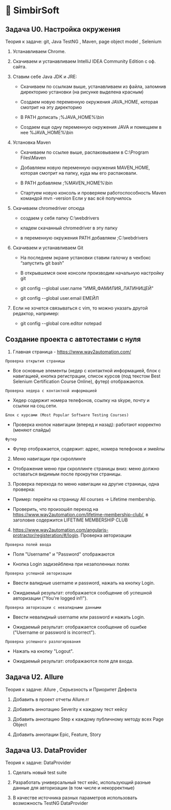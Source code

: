 # 📜 SimbirSoft

## Задача U0. Настройка окружения

Теория к задаче: git, Java TestNG , Maven, page object model , Selenium

1. Устанавливаем Chrome.

2. Скачиваем и устанавливаем IntelliJ IDEA Community Edition с оф. сайта.

3. Ставим себе Java JDK и JRE:

   - Скачиваем по ссылкам выше, устанавливаем из файла, запомнив директорию установки (на рисунке выделена красным)

   - Создаем новую переменную окружения JAVA_HOME, которая смотрит на эту директорию

   - В PATH дописать ;%JAVA_HOME%\bin

   - Создаем еще одну переменную окружения JAVA и помещаем в нее %JAVA_HOME%\bin

4. Установка Maven

   - Скачиваем по ссылке выше, распаковываем в C:\Program Files\Maven

   - Добавляем новую переменную окружения MAVEN_HOME, которая смотрит на папку, куда мы его распаковали.

   - В PATH добавляем ;%MAVEN_HOME%\bin

   - Стартуем новую консоль и проверяем работоспособность Maven командой mvn -version Если у вас всё получилось

5. Скачиваем chromedriver отсюда

   - создаем у себя папку C:\webdrivers

   - кладем скачанный chromedriver в эту папку

   - в переменную окружения PATH добавляем ;C:\webdrivers

6. Скачиваем и устанавливаем Git

   - На последнем экране установки ставим галочку в чекбокс “запустить git bash”

   - В открывшемся окне консоли производим начальную настройку git

   - git config --global user.name "ИМЯ_ФАМИЛИЯ_ЛАТИНИЦЕЙ"

   - git config --global user.email ЕМЕЙЛ

3. Если не хочется связываться с vim, то можно указать другой редактор, например:

   - git config --global core.editor notepad

## Создание проекта с автотестами с нуля

1. Главная страница - https://www.way2automation.com/

`Проверка открытия страницы`

- Все основные элементы (хедер с контактной информацией, блок с навигацией, кнопка регистрации, список курсов (под текстом Best Selenium Certification Course Online), футер) отображаются.

`Проверка хедера с контактной информацией`

- Хедер содержит номера телефонов, ссылку на skype, почту и ссылки на соц.сети.

`Блок с курсами (Most Popular Software Testing Courses)`

- Проверка кнопок навигации (вперед и назад): работают корректно (меняют слайды)

`Футер`

- Футер отображается, содержит: адрес, номера телефонов и эмейлы

2. Меню навигации при скроллинге

- Отображение меню при скроллинге страницы вниз: меню должно оставаться видимым после прокрутки страницы.

3. Проверка перехода по меню навигации на другие страницы, одна проверка:

- Пример: перейти на страницу All courses -> Lifetime membership.

- Проверить, что произошёл переход на https://www.way2automation.com/lifetime-membership-club/, в заголовке содержится LIFETIME MEMBERSHIP CLUB

4. https://www.way2automation.com/angularjs-protractor/registeration/#/login. Проверка авторизации

`Проверка полей ввода`

- Поля "Username" и "Password" отображаются

- Кнопка Login задизейблена при незаполенных полях

`Проверка успешной авторизации`

- Ввести валидные username и password, нажать на кнопку Login.

- Ожидаемый результат: отображается сообщение об успешной авторизации ("You're logged in!!").

`Проверка авторизации с невалидными данными`

- Ввести невалидный username или password и нажать Login.

- Ожидаемый результат: отображается сообщение об ошибке ("Username or password is incorrect").

`Проверка успешного разлогирования`

- Нажать на кнопку "Logout".

- Ожидаемый результат: отображаются поля для входа.

## Задача U2. Allure
Теория к задаче: Allure , Серьезность и Приоритет Дефекта

1. Добавить в проект отчеты Allure.rr

2. Добавить аннотацию Severity к каждому тест кейсу

3. Добавить аннотацию Step к каждому публичному методу всех Page Object

4. Добавить аннотации Epic, Feature, Story

## Задача U3. DataProvider
Теория к задаче: DataProvider

1. Сделать новый test suite

2. Разработать универсальный тест кейс, использующий разные данные для авторизации (в том числе и некорректные)

3. В качестве источника разных параметров использовать возможность TestNG DataProvider